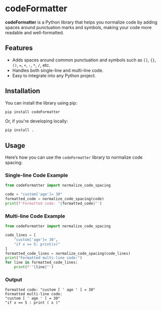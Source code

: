 # codeFormatter

**codeFormatter** is a Python library that helps you normalize code by adding spaces around punctuation marks and symbols, making your code more readable and well-formatted.

## Features

- Adds spaces around common punctuation and symbols such as `[]`, `{}`, `()`, `=`, `+`, `-`, `*`, `/`, etc.
- Handles both single-line and multi-line code.
- Easy to integrate into any Python project.

## Installation

You can install the library using pip:

```bash
pip install codeFormatter
```

Or, if you're developing locally:

```bash
pip install .
```

## Usage

Here’s how you can use the `codeFormatter` library to normalize code spacing:

### Single-line Code Example

```python
from codeFormatter import normalize_code_spacing

code = "custom['age']= 30"
formatted_code = normalize_code_spacing(code)
print(f'Formatted code: "{formatted_code}"')
```

### Multi-line Code Example

```python
from codeFormatter import normalize_code_spacing

code_lines = [
    "custom['age']= 30",
    "if x == 5: print(x)"
]
formatted_code_lines = normalize_code_spacing(code_lines)
print("Formatted multi-line code:")
for line in formatted_code_lines:
    print(f'"{line}"')
```

### Output

```text
Formatted code: "custom [ ' age ' ] = 30"
Formatted multi-line code:
"custom [ ' age ' ] = 30"
"if x == 5 : print ( x )"
```

